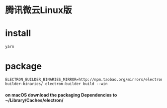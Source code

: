 # 腾讯微云Linux版

# install
```shell script
yarn
```

# package
```shell script
ELECTRON_BUILDER_BINARIES_MIRROR=http://npm.taobao.org/mirrors/electron-builder-binaries/ electron-builder build --win
```

#### on macOS download the packaging Dependencies to ~/Library/Caches/electron/
